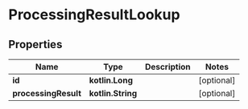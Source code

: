 
# ProcessingResultLookup

## Properties
| Name | Type | Description | Notes |
| ------------ | ------------- | ------------- | ------------- |
| **id** | **kotlin.Long** |  |  [optional] |
| **processingResult** | **kotlin.String** |  |  [optional] |



